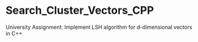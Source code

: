 # Search_Cluster_Vectors_CPP
University Assignment: Implement LSH algorithm for d-dimensional vectors in C++
